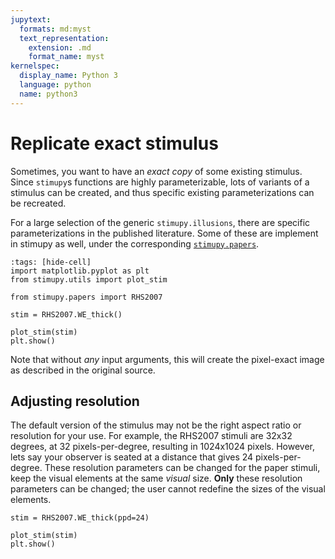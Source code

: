 ```yaml
---
jupytext:
  formats: md:myst
  text_representation:
    extension: .md
    format_name: myst
kernelspec:
  display_name: Python 3
  language: python
  name: python3
---
```


# Replicate exact stimulus

Sometimes, you want to have an *exact copy*
of some existing stimulus.
Since `stimupy`s functions are highly parameterizable,
lots of variants of a stimulus can be created,
and thus specific existing parameterizations can be recreated.

For a large selection of the generic `stimupy.illusions`,
there are specific parameterizations in the published literature.
Some of these are implement in stimupy as well,
under the corresponding [`stimupy.papers`](../reference/api/stimupy.papers).

```{code-cell}
:tags: [hide-cell]
import matplotlib.pyplot as plt
from stimupy.utils import plot_stim
```

```{code-cell}
from stimupy.papers import RHS2007

stim = RHS2007.WE_thick()

plot_stim(stim)
plt.show()
```
Note that without *any* input arguments,
this will create the pixel-exact image as described in the original source.

## Adjusting resolution

The default version of the stimulus
may not be the right aspect ratio or resolution for your use.
For example, the RHS2007 stimuli
are 32x32 degrees, at 32 pixels-per-degree, resulting in 1024x1024 pixels.
However, lets say your observer is seated at a distance that gives 24 pixels-per-degree.
These resolution parameters can be changed for the paper stimuli, keep the visual elements at the same *visual* size.
**Only** these resolution parameters can be changed;
the user cannot redefine the sizes of the visual elements.
```{code-cell}
stim = RHS2007.WE_thick(ppd=24)

plot_stim(stim)
plt.show()
```